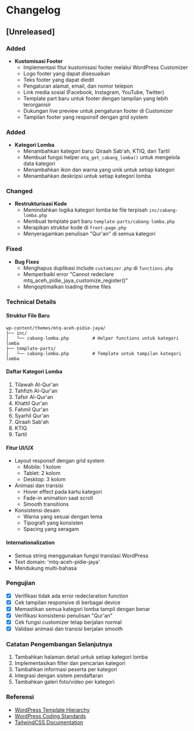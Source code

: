 # Changelog

## [Unreleased]

### Added
- **Kustomisasi Footer**
  - Implementasi fitur kustomisasi footer melalui WordPress Customizer
  - Logo footer yang dapat disesuaikan
  - Teks footer yang dapat diedit
  - Pengaturan alamat, email, dan nomor telepon
  - Link media sosial (Facebook, Instagram, YouTube, Twitter)
  - Template part baru untuk footer dengan tampilan yang lebih terorganisir
  - Dukungan live preview untuk pengaturan footer di Customizer
  - Tampilan footer yang responsif dengan grid system

### Added
- **Kategori Lomba**
  - Menambahkan kategori baru: Qiraah Sab'ah, KTIQ, dan Tartil
  - Membuat fungsi helper `mtq_get_cabang_lomba()` untuk mengelola data kategori
  - Menambahkan ikon dan warna yang unik untuk setiap kategori
  - Menambahkan deskripsi untuk setiap kategori lomba

### Changed
- **Restrukturisasi Kode**
  - Memindahkan logika kategori lomba ke file terpisah `inc/cabang-lomba.php`
  - Membuat template part baru `template-parts/cabang-lomba.php`
  - Merapikan struktur kode di `front-page.php`
  - Menyeragamkan penulisan "Qur'an" di semua kategori

### Fixed
- **Bug Fixes**
  - Menghapus duplikasi include `customizer.php` di `functions.php`
  - Memperbaiki error "Cannot redeclare mtq_aceh_pidie_jaya_customize_register()"
  - Mengoptimalkan loading theme files

### Technical Details

#### Struktur File Baru
```
wp-content/themes/mtq-aceh-pidie-jaya/
├── inc/
│   └── cabang-lomba.php         # Helper functions untuk kategori lomba
├── template-parts/
│   └── cabang-lomba.php         # Template untuk tampilan kategori lomba
```

#### Daftar Kategori Lomba
1. Tilawah Al-Qur'an
2. Tahfizh Al-Qur'an
3. Tafsir Al-Qur'an
4. Khattil Qur'an
5. Fahmil Qur'an
6. Syarhil Qur'an
7. Qiraah Sab'ah
8. KTIQ
9. Tartil

#### Fitur UI/UX
- Layout responsif dengan grid system
  - Mobile: 1 kolom
  - Tablet: 2 kolom
  - Desktop: 3 kolom
- Animasi dan transisi
  - Hover effect pada kartu kategori
  - Fade-in animation saat scroll
  - Smooth transitions
- Konsistensi desain
  - Warna yang sesuai dengan tema
  - Tipografi yang konsisten
  - Spacing yang seragam

#### Internationalization
- Semua string menggunakan fungsi translasi WordPress
- Text domain: 'mtq-aceh-pidie-jaya'
- Mendukung multi-bahasa

### Pengujian
- [x] Verifikasi tidak ada error redeclaration function
- [x] Cek tampilan responsive di berbagai device
- [x] Memastikan semua kategori lomba tampil dengan benar
- [x] Verifikasi konsistensi penulisan "Qur'an"
- [x] Cek fungsi customizer tetap berjalan normal
- [x] Validasi animasi dan transisi berjalan smooth

### Catatan Pengembangan Selanjutnya
1. Tambahkan halaman detail untuk setiap kategori lomba
2. Implementasikan filter dan pencarian kategori
3. Tambahkan informasi peserta per kategori
4. Integrasi dengan sistem pendaftaran
5. Tambahkan galeri foto/video per kategori

### Referensi
- [WordPress Template Hierarchy](https://developer.wordpress.org/themes/basics/template-hierarchy/)
- [WordPress Coding Standards](https://developer.wordpress.org/coding-standards/wordpress-coding-standards/)
- [TailwindCSS Documentation](https://tailwindcss.com/docs)
